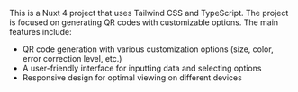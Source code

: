 This is a Nuxt 4 project that uses Tailwind CSS and TypeScript. The project is focused on generating QR codes with customizable options. The main features include:
- QR code generation with various customization options (size, color, error correction level, etc.)
- A user-friendly interface for inputting data and selecting options
- Responsive design for optimal viewing on different devices